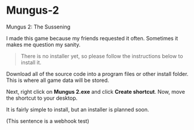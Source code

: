 # Mungus-2
Mungus 2: The Sussening

I made this game because my friends requested it often. Sometimes it makes me question my sanity.
> There is no installer yet, so please follow the instructions below to install it.

Download all of the source code into a program files or other install folder. This is where all game data will be stored.

Next, right click on **Mungus 2.exe** and click **Create shortcut**.
Now, move the shortcut to your desktop.

It is fairly simple to install, but an installer is planned soon.

(This sentence is a webhook test)
